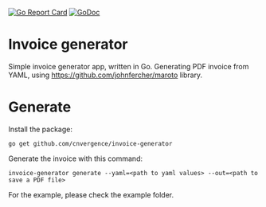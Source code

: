 [![Go Report Card](https://goreportcard.com/badge/github.com/cnvergence/invoice-generator)](https://goreportcard.com/report/github.com/cnvergence/invoice-generator)
[![GoDoc](https://godoc.org/github.com/cnvergence/invoice-generator?status.svg)](https://godoc.org/github.com/cnvergence/invoice-generator)

# Invoice generator

Simple invoice generator app, written in Go. Generating PDF invoice from YAML, using https://github.com/johnfercher/maroto library.

# Generate

Install the package:

`go get github.com/cnvergence/invoice-generator`

Generate the invoice with this command:

`invoice-generator generate --yaml=<path to yaml values> --out=<path to save a PDF file>`

For the example, please check the example folder.

